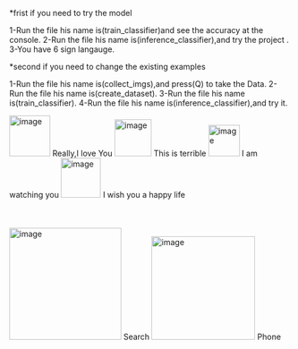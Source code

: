 *frist if you need to try the model

1-Run the file his name is(train_classifier)and see the accuracy at the console.
2-Run the file his name is(inference_classifier),and try the project .
3-You have 6 sign langauge.


*second if you need to change the existing examples

1-Run the file his name is(collect_imgs),and press(Q) to take the Data.
2-Run the file his name is(create_dataset).
3-Run the file his name is(train_classifier).
4-Run the file his name is(inference_classifier),and try it.


<img width="73" alt="image" src="https://github.com/MohamedMohsen23/Sign-language/assets/116019561/cf12b215-c67f-4022-af89-9a1701d23cbd">
Really,I love You


<img width="66" alt="image" src="https://github.com/MohamedMohsen23/Sign-language/assets/116019561/376336a0-fb38-4371-9250-c21c74032911">
This is terrible
                          

<img width="56" alt="image" src="https://github.com/MohamedMohsen23/Sign-language/assets/116019561/b1693806-004a-45a7-9377-b55dd62f437a">
I am watching you 


<img width="71" alt="image" src="https://github.com/MohamedMohsen23/Sign-language/assets/116019561/df9f9d0a-bb16-49a5-bcb4-d1db436c460c">
I wish you a happy life






   <br>
   <br>
   <br>
   <br>
<img width="200" alt="image" src="https://github.com/MohamedMohsen23/Sign-language/assets/116019561/fa1469f7-4314-4c18-b053-534dc12b6ffc">
Search


<img width="185" alt="image" src="https://github.com/MohamedMohsen23/Sign-language/assets/116019561/8959e6bb-5b8f-47d0-83ed-95eb3e7a588a">
Phone


 
